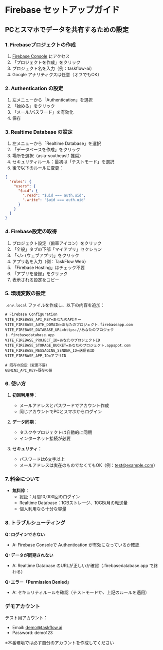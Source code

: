 # Firebase セットアップガイド

## PCとスマホでデータを共有するための設定

### 1. Firebaseプロジェクトの作成

1. [Firebase Console](https://console.firebase.google.com/) にアクセス
2. 「プロジェクトを作成」をクリック
3. プロジェクト名を入力（例：taskflow-ai）
4. Google アナリティクスは任意（オフでもOK）

### 2. Authentication の設定

1. 左メニューから「Authentication」を選択
2. 「始める」をクリック
3. 「メール/パスワード」を有効化
4. 保存

### 3. Realtime Database の設定

1. 左メニューから「Realtime Database」を選択
2. 「データベースを作成」をクリック
3. 場所を選択（asia-southeast1 推奨）
4. セキュリティルール：最初は「テストモード」を選択
5. 後で以下のルールに変更：

```json
{
  "rules": {
    "users": {
      "$uid": {
        ".read": "$uid === auth.uid",
        ".write": "$uid === auth.uid"
      }
    }
  }
}
```

### 4. Firebase設定の取得

1. プロジェクト設定（歯車アイコン）をクリック
2. 「全般」タブの下部「マイアプリ」セクション
3. 「</> (ウェブアプリ)」をクリック
4. アプリ名を入力（例：TaskFlow Web）
5. 「Firebase Hosting」はチェック不要
6. 「アプリを登録」をクリック
7. 表示される設定をコピー

### 5. 環境変数の設定

`.env.local` ファイルを作成し、以下の内容を追加：

```env
# Firebase Configuration
VITE_FIREBASE_API_KEY=あなたのAPIキー
VITE_FIREBASE_AUTH_DOMAIN=あなたのプロジェクト.firebaseapp.com
VITE_FIREBASE_DATABASE_URL=https://あなたのプロジェクト.firebasedatabase.app
VITE_FIREBASE_PROJECT_ID=あなたのプロジェクトID
VITE_FIREBASE_STORAGE_BUCKET=あなたのプロジェクト.appspot.com
VITE_FIREBASE_MESSAGING_SENDER_ID=送信者ID
VITE_FIREBASE_APP_ID=アプリID

# 既存の設定（変更不要）
GEMINI_API_KEY=既存の値
```

### 6. 使い方

1. **初回利用時**：
   - メールアドレスとパスワードでアカウント作成
   - 同じアカウントでPCとスマホからログイン

2. **データ同期**：
   - タスクやプロジェクトは自動的に同期
   - インターネット接続が必要

3. **セキュリティ**：
   - パスワードは6文字以上
   - メールアドレスは実在のものでなくてもOK（例：test@example.com）

### 7. 料金について

- **無料枠**：
  - 認証：月間10,000回のログイン
  - Realtime Database：1GBストレージ、10GB/月の転送量
  - 個人利用なら十分な容量

### 8. トラブルシューティング

**Q: ログインできない**
- A: Firebase Consoleで Authentication が有効になっているか確認

**Q: データが同期されない**
- A: Realtime Database のURLが正しいか確認（.firebasedatabase.app で終わる）

**Q: エラー「Permission Denied」**
- A: セキュリティルールを確認（テストモードか、上記のルールを適用）

### デモアカウント

テスト用アカウント：
- Email: demo@taskflow.ai
- Password: demo123

※本番環境では必ず自分のアカウントを作成してください